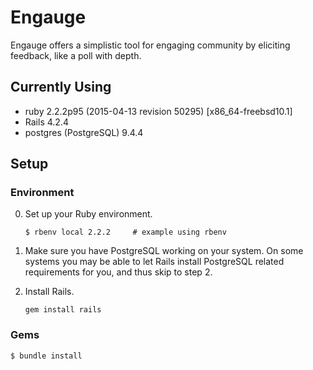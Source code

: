 # Engauge

Engauge offers a simplistic tool for engaging community by eliciting feedback,
like a poll with depth.

## Currently Using

* ruby 2.2.2p95 (2015-04-13 revision 50295) [x86_64-freebsd10.1]
* Rails 4.2.4
* postgres (PostgreSQL) 9.4.4


## Setup

### Environment

0.  Set up your Ruby environment.

        $ rbenv local 2.2.2     # example using rbenv

1.  Make sure you have PostgreSQL working on your system.  On some systems you
    may be able to let Rails install PostgreSQL related requirements for you,
    and thus skip to step 2.

2.  Install Rails.

        gem install rails

### Gems

    $ bundle install


